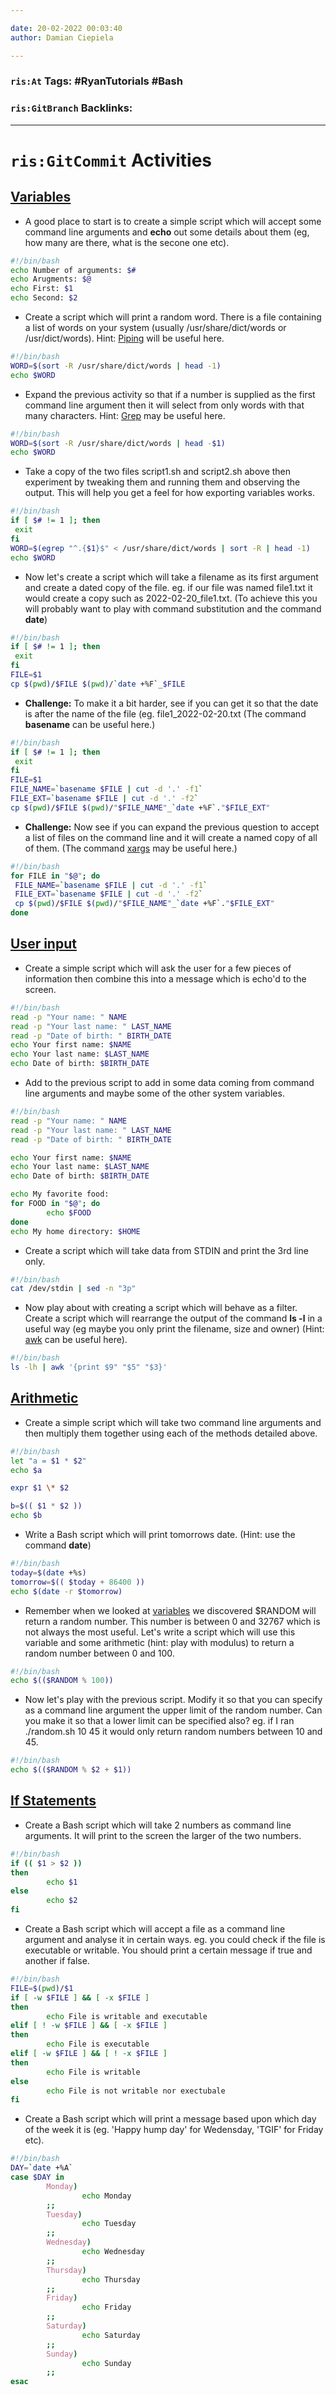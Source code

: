 ```yaml
---

date: 20-02-2022 00:03:40
author: Damian Ciepiela

---
```

### `ris:At` Tags: #RyanTutorials #Bash
### `ris:GitBranch` Backlinks:
---
# `ris:GitCommit` Activities
## [Variables](https://ryanstutorials.net/bash-scripting-tutorial/bash-variables.php)
-   A good place to start is to create a simple script which will accept some command line arguments and **echo** out some details about them (eg, how many are there, what is the secone one etc).
```bash
#!/bin/bash
echo Number of arguments: $#
echo Arugments: $@
echo First: $1
echo Second: $2
```
-   Create a script which will print a random word. There is a file containing a list of words on your system (usually /usr/share/dict/words or /usr/dict/words). Hint: [Piping](https://ryanstutorials.net/linuxtutorial/piping.php#piping) will be useful here.
```bash
#!/bin/bash
WORD=$(sort -R /usr/share/dict/words | head -1)
echo $WORD
```
-   Expand the previous activity so that if a number is supplied as the first command line argument then it will select from only words with that many characters. Hint: [Grep](https://ryanstutorials.net/linuxtutorial/grep.php) may be useful here.
```bash
#!/bin/bash
WORD=$(sort -R /usr/share/dict/words | head -$1)
echo $WORD
```
-   Take a copy of the two files script1.sh and script2.sh above then experiment by tweaking them and running them and observing the output. This will help you get a feel for how exporting variables works.
```bash
#!/bin/bash
if [ $# != 1 ]; then
 exit
fi
WORD=$(egrep "^.{$1}$" < /usr/share/dict/words | sort -R | head -1)
echo $WORD
```
-   Now let's create a script which will take a filename as its first argument and create a dated copy of the file. eg. if our file was named file1.txt it would create a copy such as 2022-02-20_file1.txt. (To achieve this you will probably want to play with command substitution and the command **date**)
```bash
#!/bin/bash
if [ $# != 1 ]; then
 exit
fi
FILE=$1
cp $(pwd)/$FILE $(pwd)/`date +%F`_$FILE
```
-   **Challenge:** To make it a bit harder, see if you can get it so that the date is after the name of the file (eg. file1_2022-02-20.txt (The command **basename** can be useful here.)
```bash
#!/bin/bash
if [ $# != 1 ]; then
 exit
fi
FILE=$1
FILE_NAME=`basename $FILE | cut -d '.' -f1`
FILE_EXT=`basename $FILE | cut -d '.' -f2`
cp $(pwd)/$FILE $(pwd)/"$FILE_NAME"_`date +%F`."$FILE_EXT"
```
-   **Challenge:** Now see if you can expand the previous question to accept a list of files on the command line and it will create a named copy of all of them. (The command [xargs](https://ryanstutorials.net/linuxtutorial/bonus.php#xargs) may be useful here.)
```bash
#!/bin/bash
for FILE in "$@"; do
 FILE_NAME=`basename $FILE | cut -d '.' -f1`
 FILE_EXT=`basename $FILE | cut -d '.' -f2`
 cp $(pwd)/$FILE $(pwd)/"$FILE_NAME"_`date +%F`."$FILE_EXT"
done
```

## [User input](https://ryanstutorials.net/bash-scripting-tutorial/bash-input.php)
-   Create a simple script which will ask the user for a few pieces of information then combine this into a message which is echo'd to the screen.
```bash
#!/bin/bash
read -p "Your name: " NAME
read -p "Your last name: " LAST_NAME
read -p "Date of birth: " BIRTH_DATE
echo Your first name: $NAME
echo Your last name: $LAST_NAME
echo Date of birth: $BIRTH_DATE
```
-   Add to the previous script to add in some data coming from command line arguments and maybe some of the other system variables.
```bash
#!/bin/bash
read -p "Your name: " NAME
read -p "Your last name: " LAST_NAME
read -p "Date of birth: " BIRTH_DATE

echo Your first name: $NAME
echo Your last name: $LAST_NAME
echo Date of birth: $BIRTH_DATE

echo My favorite food:
for FOOD in "$@"; do
        echo $FOOD
done
echo My home directory: $HOME
```
-   Create a script which will take data from STDIN and print the 3rd line only.
```bash
#!/bin/bash
cat /dev/stdin | sed -n "3p"
```
-   Now play about with creating a script which will behave as a filter. Create a script which will rearrange the output of the command **ls -l** in a useful way (eg maybe you only print the filename, size and owner) (Hint: [awk](https://ryanstutorials.net/linuxtutorial/bonus.php#awk) can be useful here).
```bash
#!/bin/bash
ls -lh | awk '{print $9" "$5" "$3}'
```

## [Arithmetic](https://ryanstutorials.net/bash-scripting-tutorial/bash-arithmetic.php)
-   Create a simple script which will take two command line arguments and then multiply them together using each of the methods detailed above.
```bash
#!/bin/bash
let "a = $1 * $2"
echo $a

expr $1 \* $2

b=$(( $1 * $2 ))
echo $b
```
-   Write a Bash script which will print tomorrows date. (Hint: use the command **date**)
```bash
#!/bin/bash
today=$(date +%s)
tomorrow=$(( $today + 86400 ))
echo $(date -r $tomorrow)
```
-   Remember when we looked at [variables](https://ryanstutorials.net/bash-scripting-tutorial/bash-variables.php) we discovered $RANDOM will return a random number. This number is between 0 and 32767 which is not always the most useful. Let's write a script which will use this variable and some arithmetic (hint: play with modulus) to return a random number between 0 and 100.
```bash
#!/bin/bash
echo $(($RANDOM % 100))
```
-   Now let's play with the previous script. Modify it so that you can specify as a command line argument the upper limit of the random number. Can you make it so that a lower limit can be specified also? eg. if I ran ./random.sh 10 45 it would only return random numbers between 10 and 45.
```bash
#!/bin/bash
echo $(($RANDOM % $2 + $1))
```

## [If Statements](https://ryanstutorials.net/bash-scripting-tutorial/bash-if-statements.php#introduction)
-   Create a Bash script which will take 2 numbers as command line arguments. It will print to the screen the larger of the two numbers.
```bash
#!/bin/bash
if (( $1 > $2 ))
then
        echo $1
else
        echo $2
fi
```
-   Create a Bash script which will accept a file as a command line argument and analyse it in certain ways. eg. you could check if the file is executable or writable. You should print a certain message if true and another if false.
```bash
#!/bin/bash
FILE=$(pwd)/$1
if [ -w $FILE ] && [ -x $FILE ]
then
        echo File is writable and executable
elif [ ! -w $FILE ] && [ -x $FILE ]
then
        echo File is executable
elif [ -w $FILE ] && [ ! -x $FILE ]
then
        echo File is writable
else
        echo File is not writable nor exectubale
fi
```
-   Create a Bash script which will print a message based upon which day of the week it is (eg. 'Happy hump day' for Wedensday, 'TGIF' for Friday etc).
```bash
#!/bin/bash
DAY=`date +%A`
case $DAY in
        Monday)
                echo Monday
        ;;
        Tuesday)
                echo Tuesday
        ;;
        Wednesday)
                echo Wednesday
        ;;
        Thursday)
                echo Thursday
        ;;
        Friday)
                echo Friday
        ;;
        Saturday)
                echo Saturday
        ;;
        Sunday)
                echo Sunday
        ;;
esac
```



